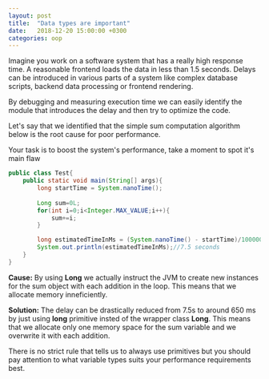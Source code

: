 ```yaml
---
layout: post
title:  "Data types are important"
date:   2018-12-20 15:00:00 +0300
categories: oop
---
```



Imagine you work on a software system that has a really high response time.
A reasonable frontend loads the data in less than 1.5 seconds. 
Delays can be introduced in various parts of a system like complex database scripts, backend data processing or frontend rendering. 

By debugging and measuring execution time we can easily identify the module that introduces the delay and then try to optimize the code.

Let's say that we identified that the simple sum computation algorithm below is the root cause for poor performance. 

Your task is to boost the system's performance, take a moment to spot it's main flaw

```java
public class Test{
    public static void main(String[] args){
        long startTime = System.nanoTime();    
        
        Long sum=0L;
        for(int i=0;i<Integer.MAX_VALUE;i++){
            sum+=i;
        }  

        long estimatedTimeInMs = (System.nanoTime() - startTime)/1000000;
        System.out.println(estimatedTimeInMs);//7.5 seconds
    }
}
```

__Cause:__ By using __Long__ we actually instruct the JVM to create new instances for the sum object with each addition in the loop. This means that we allocate memory inneficiently.

__Solution:__ The delay can be drastically reduced from 7.5s to around 650 ms by just using __long__ primitive insted of the wrapper class __Long__. This means that we allocate only one memory space for the sum variable and we overwrite it with each addition.

There is no strict rule that tells us to always use primitives but you should pay attention to what variable types suits your performance requirements best.

